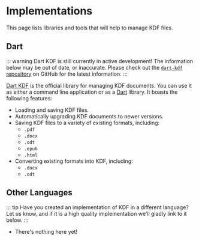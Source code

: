 # Implementations

This page lists libraries and tools that will help to manage KDF files.


## Dart

::: warning
Dart KDF is still currently in active development! The information below may be
out of date, or inaccurate. Please check out the [`dart-kdf` repository][1] on
GitHub for the latest information.
:::

[Dart KDF][1] is the official library for managing KDF documents. You can
use it as either a command line application or as a [Dart][2] library. It boasts
the following features:

 - Loading and saving KDF files.
 - Automatically upgrading KDF documents to newer versions.
 - Saving KDF files to a variety of existing formats, including:
   - `.pdf`
   - `.docx`
   - `.odt`
   - `.epub`
   - `.html`
 - Converting existing formats into KDF, including:
   - `.docx`
   - `.odt`

## Other Languages

::: tip
Have you created an implementation of KDF in a different language? Let us know,
and if it is a high quality implementation we'll gladly link to it below.
:::

 - There's nothing here yet!

[1]: https://github.com/sean0x42/dart-kdf
[2]: https://dart.dev